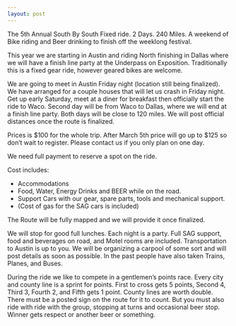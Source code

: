 ```yaml
---
layout: post
---
```


The 5th Annual South By South Fixed ride. 2 Days. 240 Miles. A weekend of Bike
riding and Beer drinking to finish off the weeklong festival.

This year we are starting in Austin and riding North finishing in Dallas where
we will have a finish line party at the Underpass on Exposition. Traditionally
this is a fixed gear ride, however geared bikes are welcome.

We are going to meet in Austin Friday night (location still being finalized). We
have arranged for a couple houses that will let us crash in Friday night. Get up
early Saturday, meet at a diner for breakfast then officially start the ride to
Waco. Second day will be from Waco to Dallas, where we will end at a finish line
party. Both days will be close to 120 miles. We will post official distances
once the route is finalized.

Prices is $100 for the whole trip. After March 5th price will go up to $125 so
don’t wait to register. Please contact us if you only plan on one day.

We need full payment to reserve a spot on the ride.

Cost includes:

- Accommodations
- Food, Water, Energy Drinks and BEER while on the road.
- Support Cars with our gear, spare parts, tools and mechanical support.
- (Cost of gas for the SAG cars is included)

The Route will be fully mapped and we will provide it once finalized.

We will stop for good full lunches. Each night is a party. Full SAG support,
food and beverages on road, and Motel rooms are included. Transportation to
Austin is up to you. We will be organizing a carpool of some sort and will post
details as soon as possible. In the past people have also taken Trains, Planes,
and Buses.

During the ride we like to compete in a gentlemen’s points race. Every city and
county line is a sprint for points. First to cross gets 5 points, Second 4,
Third 3, Fourth 2, and Fifth gets 1 point. County lines are worth double. There
must be a posted sign on the route for it to count. But you must also ride with
ride with the group, stopping at turns and occasional beer stop. Winner gets
respect or another beer or something.
